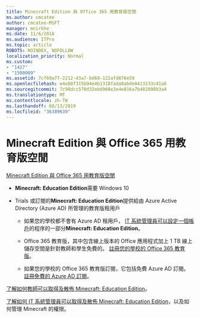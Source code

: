 ```yaml
---
title: Minecraft Edition 與 Office 365 用教育版空閒
ms.author: cmcatee
author: cmcatee-MSFT
manager: mnirkhe
ms.date: 11/6/2018
ms.audience: ITPro
ms.topic: article
ROBOTS: NOINDEX, NOFOLLOW
localization_priority: Normal
ms.custom:
- "1427"
- "1500009"
ms.assetid: 7cf69a77-2212-43a7-bd68-122afd876e59
ms.openlocfilehash: e4e88f315b94e4b1318fada8abde8413233c41a6
ms.sourcegitcommit: 7c90dcc570d32ebd968e3e4e816a7b482890b3a4
ms.translationtype: MT
ms.contentlocale: zh-TW
ms.lasthandoff: 08/13/2019
ms.locfileid: "36389639"
---
```

# <a name="minecraft-edition-with-office-365-education-for-free"></a>Minecraft Edition 與 Office 365 用教育版空閒

[Minecraft Edition 與 Office 365 用教育版空閒](https://docs.microsoft.com/education/windows/get-minecraft-for-education)
  
- **Minecraft: Education Edition**需要 Windows 10

- Trials 或訂閱的**Minecraft: Education Edition**提供給由 Azure Active Directory (Azure AD) 所管理的教育版租用戶

  - 如果您的學校都不會有 Azure AD 租用戶， [IT 系統管理員可以設定一個帳戶](https://docs.microsoft.com/education/windows/school-get-minecraft)的程序的一部分**Minecraft: Education Edition**。

  - Office 365 教育版，其中包含線上版本的 Office 應用程式加上 1 TB 線上儲存空間是針對教師和學生免費的。 [註冊您的學校的 Office 365 教育版](https://products.office.com/academic/office-365-education-plan)。

  - 如果您的學校的 Office 365 教育版訂閱，它包括免費 Azure AD 訂閱。 [註冊免費的 Azure AD 訂閱](https://msdn.microsoft.com/library/windows/hardware/mt703369%28v=vs.85%29.aspx)。

[了解如何教師可以取得及散佈 Minecraft: Education Edition](https://docs.microsoft.com/education/windows/teacher-get-minecraft)。
  
[了解如何 IT 系統管理員可以取得及散佈 Minecraft: Education Edition](https://docs.microsoft.com/education/windows/school-get-minecraft)，以及如何管理 Minecraft 的權限。